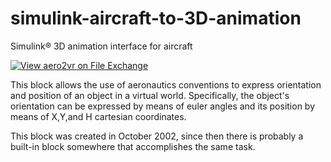# simulink-aircraft-to-3D-animation
Simulink&reg; 3D animation interface for aircraft

[![View aero2vr on File Exchange](https://www.mathworks.com/matlabcentral/images/matlab-file-exchange.svg)](https://www.mathworks.com/matlabcentral/fileexchange/2578-aero2vr)

This block allows the use of aeronautics conventions to express orientation and position of an object in a virtual world.
Specifically, the object's orientation can be expressed by means of euler angles and its position by means of X,Y,and H cartesian coordinates.

This block was created in October 2002, since then there is probably a built-in block somewhere that accomplishes the same task.
